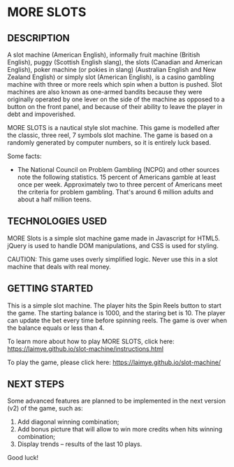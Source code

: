 # MORE SLOTS

## DESCRIPTION

A slot machine (American English), informally fruit machine (British English), puggy (Scottish English slang), the slots (Canadian and American English), poker machine (or pokies in slang) (Australian English and New Zealand English) or simply slot (American English), is a casino gambling machine with three or more reels which spin when a button is pushed. Slot machines are also known as one-armed bandits because they were originally operated by one lever on the side of the machine as opposed to a button on the front panel, and because of their ability to leave the player in debt and impoverished.

MORE SLOTS is a nautical style slot machine. This game is modelled after the classic, three reel, 7 symbols slot machine.  The game is based on a randomly generated by computer numbers, so it is entirely luck based.

Some facts:
- The National Council on Problem Gambling (NCPG) and other sources note the following statistics. 15 percent of Americans gamble at least once per week. Approximately two to three percent of Americans meet the criteria for problem gambling. That's around 6 million adults and about a half million teens.

## TECHNOLOGIES USED

MORE Slots is a simple slot machine game made in Javascript for HTML5. jQuery is used to handle DOM manipulations, and CSS is used for styling.

CAUTION: This game uses overly simplified logic. Never use this in a slot machine that deals with real money. 

## GETTING STARTED

This is a simple slot machine. The player hits the Spin Reels button to start the game. The starting balance is 1000, and the staring bet is 10. The player can update the bet every time before spinning reels. The game is over when the balance equals or less than 4.

To learn more about how to play MORE SLOTS, click here: https://laimye.github.io/slot-machine/instructions.html 

To play the game, please click here: https://laimye.github.io/slot-machine/ 

## NEXT STEPS

Some advanced features are planned to be implemented in the next version (v2) of the game, such as:
1.	Add diagonal winning combination;
2.	Add bonus picture that will allow to win more credits when hits winning combination;
3.	Display trends – results of the last 10 plays.

Good luck!
